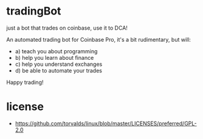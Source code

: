 # tradingBot
just a bot that trades on coinbase, use it to DCA!

An automated trading bot for Coinbase Pro, it's a bit rudimentary, but will:
- a) teach you about programming
- b) help you learn about finance
- c) help you understand exchanges
- d) be able to automate your trades

Happy trading!

# license
- https://github.com/torvalds/linux/blob/master/LICENSES/preferred/GPL-2.0

